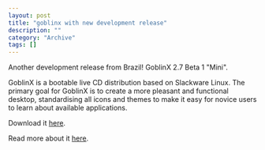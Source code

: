 ```yaml
--- 
layout: post 
title: "goblinx with new development release"
description: ""
category: "Archive"
tags: []
---  
```

<p>Another development release from Brazil! GoblinX 2.7 Beta 1 "Mini".</p> <p>GoblinX is a bootable live CD distribution based on Slackware Linux. The primary goal for GoblinX is to create a more pleasant and functional desktop, standardising all icons and themes to make it easy for novice users to learn about available applications.</p> <p>Download it <a href="http://www.goblinx.com.br/en/downloads.htm">here</a>.</p> <p>Read more about it <a href=" http://www.goblinx.com.br/">here</a>.</p>